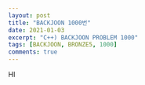 ```yaml
---
layout: post
title: "BACKJOON 1000번"
date: 2021-01-03
excerpt: "C++) BACKJOON PROBLEM 1000"
tags: [BACKJOON, BRONZE5, 1000]
comments: true
---
```


HI
